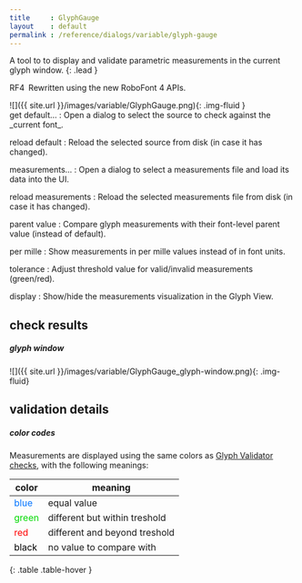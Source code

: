 ```yaml
---
title     : GlyphGauge
layout    : default
permalink : /reference/dialogs/variable/glyph-gauge
---
```


A tool to to display and validate parametric measurements in the current glyph window.
{: .lead }

<span class="badge text-bg-success rounded-0">RF4</span> Rewritten using the new RoboFont 4 APIs.  


<div class='row'>
<div class='col-4' markdown='1'>
![]({{ site.url }}/images/variable/GlyphGauge.png){: .img-fluid }
</div>
<div class='col-8' markdown='1'>
get default…
: Open a dialog to select the source to check against the _current font_.

reload default
: Reload the selected source from disk (in case it has changed).

measurements…
: Open a dialog to select a measurements file and load its data into the UI.

reload measurements
: Reload the selected measurements file from disk (in case it has changed).

parent value
: Compare glyph measurements with their font-level parent value (instead of default).

per mille
: Show measurements in per mille values instead of in font units.

tolerance
: Adjust threshold value for valid/invalid measurements (green/red).

display
: Show/hide the measurements visualization in the Glyph View.

</div>
</div>


check results
-------------

##### glyph window

![]({{ site.url }}/images/variable/GlyphGauge_glyph-window.png){: .img-fluid}


validation details
------------------

##### color codes

Measurements are displayed using the same colors as [Glyph Validator checks](glyph-validator#color-codes), with the following meanings:

| color                                                 | meaning                       |
|-------------------------------------------------------|-------------------------------|
| <span style='color:rgba(0, 114.75, 255);'>blue</span> | equal value                   |
| <span style='color:rgba(0, 216.75, 0);'>green</span>  | different but within treshold |
| <span style='color:red;'>red</span>                   | different and beyond treshold |
| <span style='color:black;'>black</span>               | no value to compare with      |
{: .table .table-hover }

